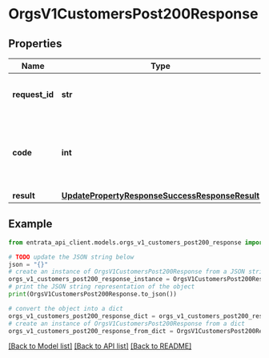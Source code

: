 # OrgsV1CustomersPost200Response


## Properties

Name | Type | Description | Notes
------------ | ------------- | ------------- | -------------
**request_id** | **str** | The unique identifier for the request. | 
**code** | **int** | The response code indicating the status of the request. | 
**result** | [**UpdatePropertyResponseSuccessResponseResult**](UpdatePropertyResponseSuccessResponseResult.md) |  | 

## Example

```python
from entrata_api_client.models.orgs_v1_customers_post200_response import OrgsV1CustomersPost200Response

# TODO update the JSON string below
json = "{}"
# create an instance of OrgsV1CustomersPost200Response from a JSON string
orgs_v1_customers_post200_response_instance = OrgsV1CustomersPost200Response.from_json(json)
# print the JSON string representation of the object
print(OrgsV1CustomersPost200Response.to_json())

# convert the object into a dict
orgs_v1_customers_post200_response_dict = orgs_v1_customers_post200_response_instance.to_dict()
# create an instance of OrgsV1CustomersPost200Response from a dict
orgs_v1_customers_post200_response_from_dict = OrgsV1CustomersPost200Response.from_dict(orgs_v1_customers_post200_response_dict)
```
[[Back to Model list]](../README.md#documentation-for-models) [[Back to API list]](../README.md#documentation-for-api-endpoints) [[Back to README]](../README.md)


